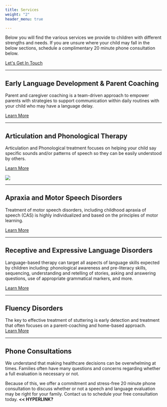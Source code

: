 ```yaml
---
title: Services
weight: "2"
header_menu: true

---
```

Below you will find the various services we provide to children with different strengths and needs. If you are unsure where your child may fall in the below sections, schedule a complimentary 20 minute phone consultation below.

[Let's Get In Touch](#lets-get-in-touch)

***

## Early Language Development & Parent Coaching

Parent and caregiver coaching is a team-driven approach to empower parents with strategies to support communication within daily routines with your child who may have a language delay.

[Learn More](/parent-coaching)

***

## Articulation and Phonological Therapy

Articulation and Phonological treatment focuses on helping your child say specific sounds and/or patterns of speech so they can be easily understood by others.

[Learn More](/articulation-and-phonology)

![](/uploads/webstie1-1.jpg)

***

## **Apraxia and Motor Speech Disorders**

Treatment of motor speech disorders, including childhood apraxia of speech (CAS) is highly individualized and based on the principles of motor learning.

[Learn More](apraxia-and-motor-speech-disorders)

***

## **Receptive and Expressive Language Disorders**

Language-based therapy can target all aspects of language skills expected by children including: phonological awareness and pre-literacy skills, sequencing, understanding and retelling of stories, asking and answering questions, use of appropriate grammatical markers, and more.

[Learn More](/Receptive-and-Expressive-Language)

***

## Fluency Disorders

The key to effective treatment of stuttering is early detection and treatment that often focuses on a parent-coaching and home-based approach.  
[Learn More](/Fluency-Disorders)

***

## Phone Consultations

We understand that making healthcare decisions can be overwhelming at times. Families often have many questions and concerns regarding whether a full evaluation is necessary or not.

Because of this, we offer a commitment and stress-free 20 minute phone consultation to discuss whether or not a speech and language evaluation may be right for your family. Contact us to schedule your free consultation today. **<< HYPERLINK?**
